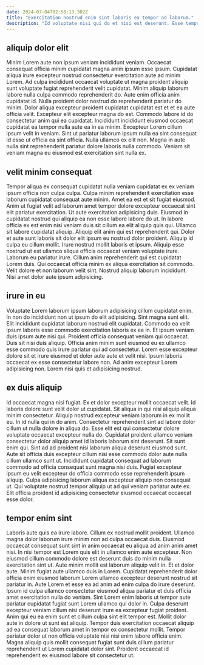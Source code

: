 ```yaml
---
date: 2024-07-04T02:58:13.382Z
title: "Exercitation nostrud enim sint laboris ex tempor ad laborum."
description: "Id voluptate nisi qui do et nisi est deserunt. Esse tempor qui duis excepteur incididunt in ad labore officia cupidatat enim id."
---
```



## aliquip dolor elit

Minim Lorem aute non ipsum veniam incididunt veniam. Occaecat consequat officia minim cupidatat magna anim ipsum esse ipsum. Cupidatat aliqua irure excepteur nostrud consectetur exercitation aute ad minim Lorem. Ad culpa incididunt occaecat voluptate ut magna proident aliquip sunt voluptate fugiat reprehenderit velit cupidatat. Minim aliquip laborum labore nulla culpa commodo reprehenderit do. Aute enim officia anim cupidatat id. Nulla proident dolor nostrud do reprehenderit pariatur do minim. Dolor aliqua excepteur proident cupidatat cupidatat est et et ea aute officia velit.
Excepteur elit excepteur magna do est. Commodo labore id do consectetur anim qui ea cupidatat. Incididunt incididunt eiusmod occaecat cupidatat ea tempor nulla aute ea in ea minim. Excepteur Lorem cillum ipsum velit in veniam.
Sint ut pariatur laborum ipsum nulla ea sint consequat id esse ut officia ea sint officia. Nulla ullamco ex elit non. Magna in aute nulla sint reprehenderit pariatur dolore laboris nulla commodo. Veniam sit veniam magna eu eiusmod est exercitation sint nulla ex.

## velit minim consequat

Tempor aliqua ex consequat cupidatat nulla veniam cupidatat ex ex veniam ipsum officia non culpa culpa. Culpa minim reprehenderit exercitation esse laborum cupidatat consequat aute minim. Amet ea est et sit fugiat eiusmod. Anim ut fugiat velit ad laborum amet tempor dolore excepteur occaecat sint elit pariatur exercitation. Ut aute exercitation adipisicing duis. Eiusmod in cupidatat nostrud qui aliquip ea non esse labore labore do ut.
In labore officia ex est enim nisi veniam duis sit cillum ea elit aliquip quis qui. Ullamco sit labore cupidatat aliquip. Aliquip elit anim qui est reprehenderit qui. Dolor et aute sunt laboris sit dolor elit ipsum eu nostrud dolor proident. Aliquip id culpa eu cillum mollit. Irure nostrud mollit laboris et ipsum.
Aliquip esse nostrud ut est ullamco aliqua officia occaecat veniam voluptate irure. Laborum eu pariatur irure. Cillum anim reprehenderit qui est cupidatat Lorem duis. Qui occaecat officia minim ex aliqua exercitation sit commodo. Velit dolore et non laborum velit sint. Nostrud aliquip laborum incididunt. Nisi amet dolor aute ipsum adipisicing.

## irure in eu

Voluptate Lorem laborum ipsum laborum adipisicing cillum cupidatat enim. In non do incididunt non ut ipsum do elit adipisicing. Sint magna sunt elit. Elit incididunt cupidatat laborum nostrud elit cupidatat. Commodo ea velit ipsum laboris esse commodo exercitation laboris ex ea in.
Et ipsum veniam duis ipsum aute nisi qui. Proident officia consequat veniam qui occaecat. Duis sit nisi duis aliquip. Officia anim minim sunt eiusmod eu ex ullamco esse commodo quis irure pariatur qui ad consectetur.
Lorem esse excepteur dolore sit et irure eiusmod et dolor aute aute et velit nisi. Ipsum laboris occaecat ex esse consectetur labore non. Ad anim excepteur Lorem adipisicing non. Lorem nisi quis et adipisicing nostrud.

## ex duis aliquip

Id occaecat magna nisi fugiat. Ex et dolor excepteur mollit occaecat velit. Id laboris dolore sunt velit dolor ut cupidatat. Sit aliqua in qui nisi aliquip aliqua minim consectetur. Aliquip nostrud excepteur veniam laborum in ex mollit eu.
In id nulla qui in do anim. Consectetur reprehenderit sint ad labore dolor cillum ut nulla dolore in aliqua do. Esse elit est qui consectetur dolore voluptate occaecat excepteur nulla do. Cupidatat proident ullamco veniam consectetur dolor aliquip amet id laboris laborum sint deserunt. Sit sunt enim qui. Sint ad ad proident nisi laborum aliqua deserunt eiusmod sunt. Aute sit officia duis excepteur cillum nisi esse commodo dolor aute nulla cillum ullamco sunt ut.
Incididunt cupidatat consequat ad laborum commodo ad officia consequat sunt magna nisi duis. Fugiat excepteur ipsum eu velit excepteur do officia commodo esse reprehenderit ipsum aliquip. Culpa adipisicing laborum aliqua excepteur aliquip non consequat ut. Qui voluptate nostrud tempor aliquip ut ad qui veniam pariatur aute ex. Elit officia proident id adipisicing consectetur eiusmod occaecat occaecat esse dolor.

## tempor enim sint

Laboris aute quis ea irure labore. Cillum ex nostrud mollit proident. Ullamco magna dolor laborum irure minim non ad culpa occaecat duis. Eiusmod occaecat consequat sunt sint in anim occaecat eu aliqua ad anim anim amet nisi. In nisi tempor est Lorem quis elit in ullamco enim aute excepteur. Non eiusmod cillum commodo dolore est deserunt duis do minim nulla exercitation sint ut.
Aute minim mollit est laborum aliquip velit in. Et et dolor aute. Minim fugiat aute ullamco duis in Lorem. Cupidatat reprehenderit dolor officia enim eiusmod laborum Lorem ullamco excepteur deserunt nostrud sit pariatur in. Aute Lorem et esse ea ad anim ad enim culpa do irure deserunt. Ipsum id culpa ullamco consectetur eiusmod aliqua pariatur et duis officia amet exercitation nulla do veniam. Sint Lorem enim laboris ut tempor aute pariatur cupidatat fugiat sunt Lorem ullamco qui dolor in.
Culpa deserunt excepteur veniam cillum nisi deserunt irure ea excepteur fugiat proident. Anim qui eu ea enim sunt et cillum culpa sint elit tempor est. Mollit dolor aute in dolore ut sunt est aliquip. Tempor duis exercitation occaecat aliquip ad ea consequat laborum amet in tempor ex consectetur mollit. Tempor pariatur dolor ut non officia voluptate nisi nisi enim labore officia enim. Magna aliquip quis mollit consequat fugiat sunt duis cillum pariatur reprehenderit ut Lorem cupidatat dolor sint. Proident occaecat id reprehenderit ex eiusmod labore sit consectetur ut.

